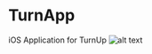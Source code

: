 # TurnApp
iOS Application for TurnUp
![alt text](https://drive.google.com/file/d/1OUMdmdirexUR7n0KOT3k11rRgQT0nwDx/view?usp=sharing)
